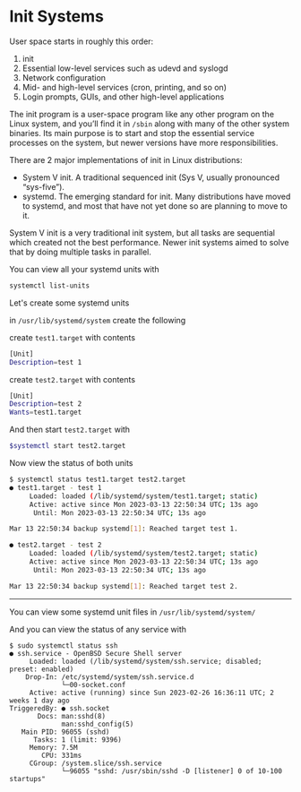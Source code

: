 # Init Systems

User space starts in roughly this order:
1. init
2. Essential low-level services such as udevd and syslogd
3. Network configuration
4. Mid- and high-level services (cron, printing, and so on)
5. Login prompts, GUIs, and other high-level applications


The init program is a user-space program like any other program on the Linux system, and you’ll find it in `/sbin` along with many of the other system binaries. Its main purpose is to start and stop the essential service processes on the system, but newer versions have more responsibilities.

There are 2 major implementations of init in Linux distributions:
* System V init. A traditional sequenced init (Sys V, usually pronounced “sys-five”). 
* systemd. The emerging standard for init. Many distributions have moved to systemd, and most that have not yet done so are planning to move to it.


System V init is a very traditional init system, but all tasks are sequential which created not the best performance. Newer init systems aimed to solve that by doing multiple tasks in parallel.

You can view all your systemd units with

```bash
systemctl list-units
```

Let's create some systemd units

in `/usr/lib/systemd/system` create the following


create `test1.target` with contents
```bash
[Unit]
Description=test 1
```

create `test2.target` with contents
```bash
[Unit]
Description=test 2
Wants=test1.target
```

And then start `test2.target` with 

```bash
$systemctl start test2.target
```

Now view the status of both units

```bash
$ systemctl status test1.target test2.target
● test1.target - test 1
     Loaded: loaded (/lib/systemd/system/test1.target; static)
     Active: active since Mon 2023-03-13 22:50:34 UTC; 13s ago
      Until: Mon 2023-03-13 22:50:34 UTC; 13s ago

Mar 13 22:50:34 backup systemd[1]: Reached target test 1.

● test2.target - test 2
     Loaded: loaded (/lib/systemd/system/test2.target; static)
     Active: active since Mon 2023-03-13 22:50:34 UTC; 13s ago
      Until: Mon 2023-03-13 22:50:34 UTC; 13s ago

Mar 13 22:50:34 backup systemd[1]: Reached target test 2.
```



---


You can view some systemd unit files in `/usr/lib/systemd/system/`

And you can view the status of any service with

```
$ sudo systemctl status ssh
● ssh.service - OpenBSD Secure Shell server
     Loaded: loaded (/lib/systemd/system/ssh.service; disabled; preset: enabled)
    Drop-In: /etc/systemd/system/ssh.service.d
             └─00-socket.conf
     Active: active (running) since Sun 2023-02-26 16:36:11 UTC; 2 weeks 1 day ago
TriggeredBy: ● ssh.socket
       Docs: man:sshd(8)
             man:sshd_config(5)
   Main PID: 96055 (sshd)
      Tasks: 1 (limit: 9396)
     Memory: 7.5M
        CPU: 331ms
     CGroup: /system.slice/ssh.service
             └─96055 "sshd: /usr/sbin/sshd -D [listener] 0 of 10-100 startups"
```
